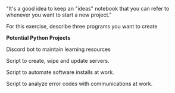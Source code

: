 "It's a good idea to keep an "ideas" notebook that you can refer to whenever you want to start a new project."

For this exercise, describe three programs you want to create 


**Potential Python Projects**

Discord bot to maintain learning resources 

Script to create, wipe and update servers. 

Script to automate software installs at work.

Script to analyze error codes with communications at work.

